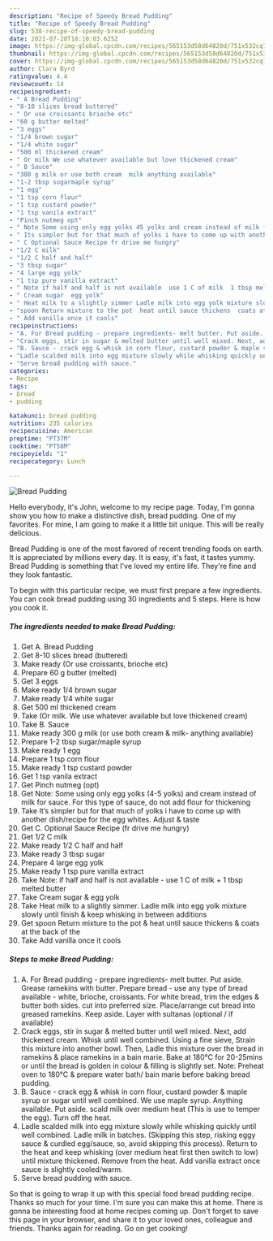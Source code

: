 ```yaml
---
description: "Recipe of Speedy Bread Pudding"
title: "Recipe of Speedy Bread Pudding"
slug: 538-recipe-of-speedy-bread-pudding
date: 2021-07-20T18:10:03.625Z
image: https://img-global.cpcdn.com/recipes/565153d58d64820d/751x532cq70/bread-pudding-recipe-main-photo.jpg
thumbnail: https://img-global.cpcdn.com/recipes/565153d58d64820d/751x532cq70/bread-pudding-recipe-main-photo.jpg
cover: https://img-global.cpcdn.com/recipes/565153d58d64820d/751x532cq70/bread-pudding-recipe-main-photo.jpg
author: Clara Byrd
ratingvalue: 4.4
reviewcount: 14
recipeingredient:
- " A Bread Pudding"
- "8-10 slices bread buttered"
- " Or use croissants brioche etc"
- "60 g butter melted"
- "3 eggs"
- "1/4 brown sugar"
- "1/4 white sugar"
- "500 ml thickened cream"
- " Or milk We use whatever available but love thickened cream"
- " B Sauce"
- "300 g milk or use both cream  milk anything available"
- "1-2 tbsp sugarmaple syrup"
- "1 egg"
- "1 tsp corn flour"
- "1 tsp custard powder"
- "1 tsp vanila extract"
- "Pinch nutmeg opt"
- " Note Some using only egg yolks 45 yolks and cream instead of milk for sauce For this type of sauce do not add flour for thickening"
- " Its simpler but for that much of yolks i have to come up with another dishrecipe for the egg whites Adjust  taste"
- " C Optional Sauce Recipe fr drive me hungry"
- "1/2 C milk"
- "1/2 C half and half"
- "3 tbsp sugar"
- "4 large egg yolk"
- "1 tsp pure vanilla extract"
- " Note if half and half is not available  use 1 C of milk  1 tbsp melted butter"
- " Cream sugar  egg yolk"
- " Heat milk to a slightly simmer Ladle milk into egg yolk mixture slowly until finish  keep whisking in between additions"
- "spoon Return mixture to the pot  heat until sauce thickens  coats at the back of the"
- " Add vanilla once it cools"
recipeinstructions:
- "A. For Bread pudding - prepare ingredients- melt butter. Put aside. Grease ramekins with butter. Prepare bread - use any type of bread available - white, brioche, croissants. For white bread, trim the edges & butter both sides. cut into preferred size. Place/arrange cut bread into greased ramekins. Keep aside. Layer with sultanas (optional / if available)"
- "Crack eggs, stir in sugar & melted butter until well mixed. Next, add thickened cream. Whisk until well combined. Using a fine sieve, Strain this mixture into another bowl. Then, Ladle this mixture over the bread in ramekins & place ramekins in a bain marie. Bake at 180°C for 20-25mins or until the bread is golden in colour & filling is slightly set. Note: Preheat oven to 180°C & prepare water bath/ bain marie before baking bread pudding."
- "B. Sauce - crack egg & whisk in corn flour, custard powder & maple syrup or sugar until well combined. We use maple syrup. Anything available. Put aside. scald milk over medium heat (This is use to temper the egg). Turn off the heat."
- "Ladle scalded milk into egg mixture slowly while whisking quickly until well combined. Ladle milk in batches. (Skipping this step, risking eggy sauce & curdled egg/sauce, so, avoid skipping this process). Return to the heat and keep whisking (over medium heat first then switch to low) until mixture thickened. Remove from the heat. Add vanilla extract once sauce is slightly cooled/warm."
- "Serve bread pudding with sauce."
categories:
- Recipe
tags:
- bread
- pudding

katakunci: bread pudding 
nutrition: 235 calories
recipecuisine: American
preptime: "PT37M"
cooktime: "PT58M"
recipeyield: "1"
recipecategory: Lunch

---
```



![Bread Pudding](https://img-global.cpcdn.com/recipes/565153d58d64820d/751x532cq70/bread-pudding-recipe-main-photo.jpg)

Hello everybody, it's John, welcome to my recipe page. Today, I'm gonna show you how to make a distinctive dish, bread pudding. One of my favorites. For mine, I am going to make it a little bit unique. This will be really delicious.



Bread Pudding is one of the most favored of recent trending foods on earth. It is appreciated by millions every day. It is easy, it's fast, it tastes yummy. Bread Pudding is something that I've loved my entire life. They're fine and they look fantastic.


To begin with this particular recipe, we must first prepare a few ingredients. You can cook bread pudding using 30 ingredients and 5 steps. Here is how you cook it.

<!--inarticleads1-->

##### The ingredients needed to make Bread Pudding:

1. Get  A. Bread Pudding
1. Get 8-10 slices bread (buttered)
1. Make ready  (Or use croissants, brioche etc)
1. Prepare 60 g butter (melted)
1. Get 3 eggs
1. Make ready 1/4 brown sugar
1. Make ready 1/4 white sugar
1. Get 500 ml thickened cream
1. Take  (Or milk. We use whatever available but love thickened cream)
1. Take  B. Sauce
1. Make ready 300 g milk (or use both cream & milk- anything available)
1. Prepare 1-2 tbsp sugar/maple syrup
1. Make ready 1 egg
1. Prepare 1 tsp corn flour
1. Make ready 1 tsp custard powder
1. Get 1 tsp vanila extract
1. Get Pinch nutmeg (opt)
1. Get  Note: Some using only egg yolks (4-5 yolks) and cream instead of milk for sauce. For this type of sauce, do not add flour for thickening
1. Take  It’s simpler but for that much of yolks i have to come up with another dish/recipe for the egg whites. Adjust & taste
1. Get  C. Optional Sauce Recipe (fr drive me hungry)
1. Get 1/2 C milk
1. Make ready 1/2 C half and half
1. Make ready 3 tbsp sugar
1. Prepare 4 large egg yolk
1. Make ready 1 tsp pure vanilla extract
1. Take  Note: if half and half is not available - use 1 C of milk + 1 tbsp melted butter
1. Take  Cream sugar & egg yolk
1. Take  Heat milk to a slightly simmer. Ladle milk into egg yolk mixture slowly until finish & keep whisking in between additions
1. Get spoon Return mixture to the pot & heat until sauce thickens & coats at the back of the
1. Take  Add vanilla once it cools




<!--inarticleads2-->

##### Steps to make Bread Pudding:

1. A. For Bread pudding - prepare ingredients- melt butter. Put aside. Grease ramekins with butter. Prepare bread - use any type of bread available - white, brioche, croissants. For white bread, trim the edges & butter both sides. cut into preferred size. Place/arrange cut bread into greased ramekins. Keep aside. Layer with sultanas (optional / if available)
1. Crack eggs, stir in sugar & melted butter until well mixed. Next, add thickened cream. Whisk until well combined. Using a fine sieve, Strain this mixture into another bowl. Then, Ladle this mixture over the bread in ramekins & place ramekins in a bain marie. Bake at 180°C for 20-25mins or until the bread is golden in colour & filling is slightly set. Note: Preheat oven to 180°C & prepare water bath/ bain marie before baking bread pudding.
1. B. Sauce - crack egg & whisk in corn flour, custard powder & maple syrup or sugar until well combined. We use maple syrup. Anything available. Put aside. scald milk over medium heat (This is use to temper the egg). Turn off the heat.
1. Ladle scalded milk into egg mixture slowly while whisking quickly until well combined. Ladle milk in batches. (Skipping this step, risking eggy sauce & curdled egg/sauce, so, avoid skipping this process). Return to the heat and keep whisking (over medium heat first then switch to low) until mixture thickened. Remove from the heat. Add vanilla extract once sauce is slightly cooled/warm.
1. Serve bread pudding with sauce.




So that is going to wrap it up with this special food bread pudding recipe. Thanks so much for your time. I'm sure you can make this at home. There is gonna be interesting food at home recipes coming up. Don't forget to save this page in your browser, and share it to your loved ones, colleague and friends. Thanks again for reading. Go on get cooking!
